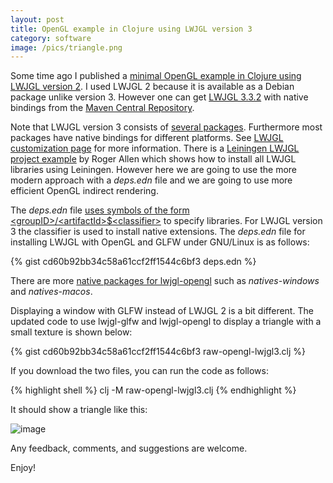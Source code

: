 ```yaml
---
layout: post
title: OpenGL example in Clojure using LWJGL version 3
category: software
image: /pics/triangle.png
---
```


Some time ago I published a [minimal OpenGL example in Clojure using LWJGL version 2][6].
I used LWJGL 2 because it is available as a Debian package unlike version 3.
However one can get [LWJGL 3.3.2][2] with native bindings from the [Maven Central Repository][1].

Note that LWJGL version 3 consists of [several packages][7].
Furthermore most packages have native bindings for different platforms.
See [LWJGL customization page][4] for more information.
There is a [Leiningen LWJGL project example][3] by Roger Allen which shows how to install all LWJGL libraries using Leiningen.
However here we are going to use the more modern approach with a *deps.edn* file and we are going to use more efficient OpenGL indirect rendering.

The *deps.edn* file [uses symbols of the form \<groupID\>/\<artifactId\>$\<classifier\>][5] to specify libraries.
For LWJGL version 3 the classifier is used to install native extensions.
The *deps.edn* file for installing LWJGL with OpenGL and GLFW under GNU/Linux is as follows:

{% gist cd60b92bb34c58a61ccf2ff1544c6bf3 deps.edn %}

There are more [native packages for lwjgl-opengl][8] such as *natives-windows* and *natives-macos*.

Displaying a window with GLFW instead of LWJGL 2 is a bit different.
The updated code to use lwjgl-glfw and lwjgl-opengl to display a triangle with a small texture is shown below:

{% gist cd60b92bb34c58a61ccf2ff1544c6bf3 raw-opengl-lwjgl3.clj %}

If you download the two files, you can run the code as follows:

{% highlight shell %}
clj -M raw-opengl-lwjgl3.clj
{% endhighlight %}

It should show a triangle like this:

![image](/pics/triangle.png)

Any feedback, comments, and suggestions are welcome.

Enjoy!

[1]: https://central.sonatype.com/
[2]: https://central.sonatype.com/artifact/org.lwjgl/lwjgl/3.3.2
[3]: https://github.com/rogerallen/hello_lwjgl
[4]: https://www.lwjgl.org/customize
[5]: https://clojure.org/reference/deps_and_cli#_dependencies
[6]: https://www.wedesoft.de/software/2020/12/10/opengl-clojure/
[7]: https://central.sonatype.com/search?smo=true&namespace=org.lwjgl&sort=name
[8]: https://repo1.maven.org/maven2/org/lwjgl/lwjgl-opengl/3.3.2/
